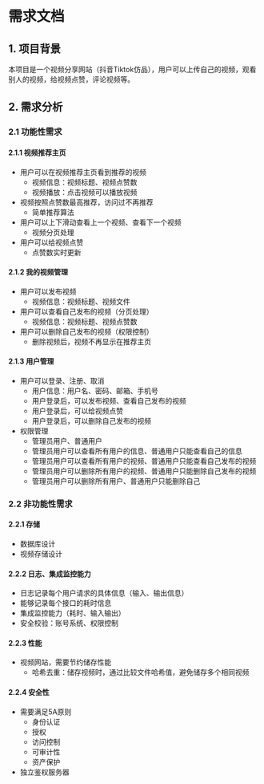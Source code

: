# 需求文档

## 1. 项目背景

本项目是一个视频分享网站（抖音Tiktok仿品），用户可以上传自己的视频，观看别人的视频，给视频点赞，评论视频等。

## 2. 需求分析

### 2.1 功能性需求

#### 2.1.1 视频推荐主页

* 用户可以在视频推荐主页看到推荐的视频
  * 视频信息：视频标题、视频点赞数
  * 视频播放：点击视频可以播放视频
* 视频按照点赞数最高推荐，访问过不再推荐
  * 简单推荐算法
* 用户可以上下滑动查看上一个视频、查看下一个视频
  * 视频分页处理
* 用户可以给视频点赞
  * 点赞数实时更新

#### 2.1.2 我的视频管理

* 用户可以发布视频
  * 视频信息：视频标题、视频文件
* 用户可以查看自己发布的视频（分页处理）
  * 视频信息：视频标题、视频点赞数
* 用户可以删除自己发布的视频（权限控制）
  * 删除视频后，视频不再显示在推荐主页

#### 2.1.3 用户管理

* 用户可以登录、注册、取消
  * 用户信息：用户名、密码、邮箱、手机号
  * 用户登录后，可以发布视频、查看自己发布的视频
  * 用户登录后，可以给视频点赞
  * 用户登录后，可以删除自己发布的视频
* 权限管理
  * 管理员用户、普通用户
  * 管理员用户可以查看所有用户的信息、普通用户只能查看自己的信息
  * 管理员用户可以查看所有用户的视频、普通用户只能查看自己发布的视频
  * 管理员用户可以删除所有用户的视频、普通用户只能删除自己发布的视频
  * 管理员用户可以删除所有用户、普通用户只能删除自己

### 2.2 非功能性需求

#### 2.2.1 存储

* 数据库设计
* 视频存储设计

#### 2.2.2 日志、集成监控能力

* 日志记录每个用户请求的具体信息（输入、输出信息）
* 能够记录每个接口的耗时信息
* 集成监控能力（耗时、输入输出）
* 安全校验：账号系统、权限控制

#### 2.2.3 性能

* 视频网站，需要节约储存性能
  * 哈希去重：储存视频时，通过比较文件哈希值，避免储存多个相同视频

#### 2.2.4 安全性

* 需要满足5A原则
  * 身份认证
  * 授权
  * 访问控制
  * 可审计性
  * 资产保护
* 独立鉴权服务器